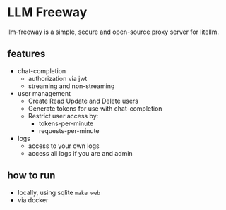 # LLM Freeway

llm-freeway is a simple, secure and open-source proxy server for litellm.

## features

* chat-completion
  * authorization via jwt
  * streaming and non-streaming
* user management
  * Create Read Update and Delete users
  * Generate tokens for use with chat-completion 
  * Restrict user access by:
    * tokens-per-minute
    * requests-per-minute
* logs
  * access to your own logs
  * access all logs if you are and admin


## how to run

* locally, using sqlite `make web`
* via docker